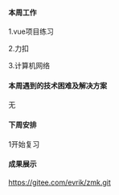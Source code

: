 #### 本周工作

1.vue项目练习

2.力扣

3.计算机网络



#### **本周遇到的技术困难及解决方案**

无



#### 下周安排

1开始复习



#### 成果展示

https://gitee.com/evrik/zmk.git